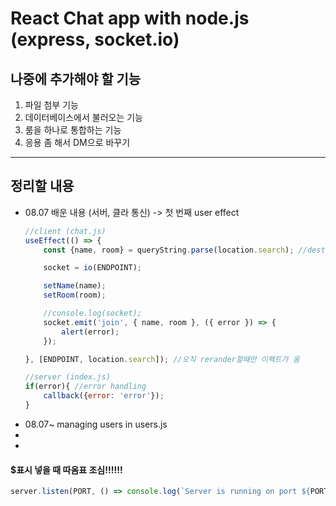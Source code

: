# React Chat app with node.js (express, socket.io)
## 나중에 추가해야 할 기능

<ol>
<li>파일 첨부 기능</li>
<li>데이터베이스에서 불러오는 기능</li>
<li>룸을 하나로 통합하는 기능</li>
<li>응용 좀 해서 DM으로 바꾸기</li>
</ol>

<hr/>

## 정리할 내용
<ul>
<li>08.07 배운 내용 (서버, 클라 통신) -> 첫 번째 user effect</li>

``` javascript
//client (chat.js)
useEffect(() => {
    const {name, room} = queryString.parse(location.search); //destructured

    socket = io(ENDPOINT);

    setName(name);
    setRoom(room);

    //console.log(socket);
    socket.emit('join', { name, room }, ({ error }) => {
        alert(error);
    });

}, [ENDPOINT, location.search]); //오직 rerander할때만 이펙트가 옴
```

``` javascript
//server (index.js)
if(error){ //error handling
    callback({error: 'error'});
}
```

<li>08.07~ managing users in users.js</li>

<li></li>

<li></li>
</ul>

#### $표시 넣을 때 따옴표 조심!!!!!!
``` javascript
server.listen(PORT, () => console.log(`Server is running on port ${PORT}`));
```